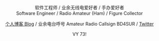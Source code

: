 <p align="center">软件工程师 / 业余无线电爱好者 / 手办爱好者<br>Software Engineer / Radio Amateur (Ham) / Figure Collector</p>

<p align="center"><a href="https://bd4sur.com/">个人博客 Blog</a> / 业余电台呼号 Amateur Radio Callsign BD4SUR / <a href="https://twitter.com/BD4SUR">Twitter</a></p>

<p align="center">VY 73!</a>
